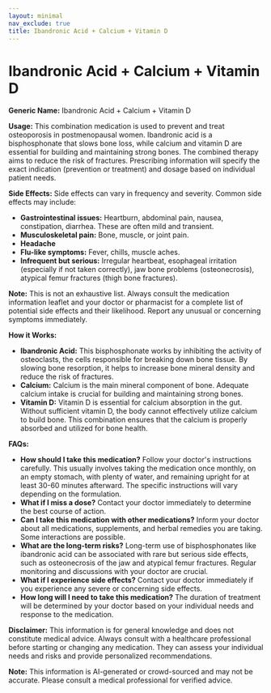 ```yaml
---
layout: minimal
nav_exclude: true
title: Ibandronic Acid + Calcium + Vitamin D
---
```


# Ibandronic Acid + Calcium + Vitamin D

**Generic Name:** Ibandronic Acid + Calcium + Vitamin D

**Usage:** This combination medication is used to prevent and treat osteoporosis in postmenopausal women.  Ibandronic acid is a bisphosphonate that slows bone loss, while calcium and vitamin D are essential for building and maintaining strong bones.  The combined therapy aims to reduce the risk of fractures.  Prescribing information will specify the exact indication (prevention or treatment) and dosage based on individual patient needs.

**Side Effects:**  Side effects can vary in frequency and severity. Common side effects may include:

* **Gastrointestinal issues:**  Heartburn, abdominal pain, nausea, constipation, diarrhea.  These are often mild and transient.
* **Musculoskeletal pain:**  Bone, muscle, or joint pain.
* **Headache**
* **Flu-like symptoms:**  Fever, chills, muscle aches.
* **Infrequent but serious:**  Irregular heartbeat, esophageal irritation (especially if not taken correctly), jaw bone problems (osteonecrosis), atypical femur fractures (thigh bone fractures).

**Note:** This is not an exhaustive list.  Always consult the medication information leaflet and your doctor or pharmacist for a complete list of potential side effects and their likelihood.  Report any unusual or concerning symptoms immediately.


**How it Works:**

* **Ibandronic Acid:** This bisphosphonate works by inhibiting the activity of osteoclasts, the cells responsible for breaking down bone tissue. By slowing bone resorption, it helps to increase bone mineral density and reduce the risk of fractures.
* **Calcium:**  Calcium is the main mineral component of bone.  Adequate calcium intake is crucial for building and maintaining strong bones.
* **Vitamin D:**  Vitamin D is essential for calcium absorption in the gut.  Without sufficient vitamin D, the body cannot effectively utilize calcium to build bone.  This combination ensures that the calcium is properly absorbed and utilized for bone health.


**FAQs:**

* **How should I take this medication?**  Follow your doctor's instructions carefully. This usually involves taking the medication once monthly, on an empty stomach, with plenty of water, and remaining upright for at least 30-60 minutes afterward.  The specific instructions will vary depending on the formulation.
* **What if I miss a dose?**  Contact your doctor immediately to determine the best course of action.
* **Can I take this medication with other medications?**  Inform your doctor about all medications, supplements, and herbal remedies you are taking. Some interactions are possible.
* **What are the long-term risks?** Long-term use of bisphosphonates like ibandronic acid can be associated with rare but serious side effects, such as osteonecrosis of the jaw and atypical femur fractures.  Regular monitoring and discussions with your doctor are crucial.
* **What if I experience side effects?**  Contact your doctor immediately if you experience any severe or concerning side effects.
* **How long will I need to take this medication?** The duration of treatment will be determined by your doctor based on your individual needs and response to the medication.


**Disclaimer:** This information is for general knowledge and does not constitute medical advice.  Always consult with a healthcare professional before starting or changing any medication.  They can assess your individual needs and risks and provide personalized recommendations.


**Note:** This information is AI-generated or crowd-sourced and may not be accurate. Please consult a medical professional for verified advice.